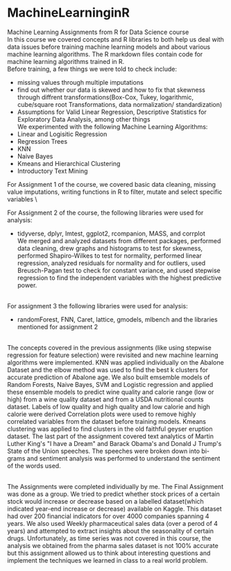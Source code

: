 # MachineLearninginR
Machine Learning Assignments from R for Data Science course
\
In this course we covered concepts and R libraries to both help us deal with data issues before training machine learning models and about various machine learning algorithms. The R markdown files contain code for machine learning algorithms trained in R.
\
Before training, a few things we were told to check include:
* missing values through multiple imputations
* find out whether our data is skewed and how to fix that skewness through diffrent transformations(Box-Cox, Tukey, logarithmic, cube/square root Transformations, data normalization/ standardization)
* Assumptions for Valid Linear Regression, Descriptive Statistics for Exploratory Data Analysis, among other things
\
We experimented with the following Machine Learning Algorithms:
* Linear and Logisitic Regression
* Regression Trees
* KNN
* Naive Bayes
* Kmeans and Hierarchical Clustering
* Introductory Text Mining

For Assignment 1 of the course, we covered basic data cleaning, missing value imputations, writing functions in R to filter, mutate and select specific variables
\

For Assignment 2 of the course, the following libraries were used for analysis:
* tidyverse, dplyr, lmtest, ggplot2, rcompanion, MASS, and corrplot
\
We merged and analyzed datasets from different packages, performed data cleaning, drew graphs and histograms to test for skewness, performed Shapiro-Wilkes to test for normality, performed linear regression, analyzed residuals for normality and for outliers, used Breusch-Pagan test to check for constant variance, and used stepwise regression to find the independent variables with the highest predictive power.

\
For assignment 3 the following libraries were used for analysis:
* randomForest, FNN, Caret, lattice, gmodels, mlbench and the libraries mentioned for assignment 2

\
The concepts covered in the previous assignments (like using stepwise regression for feature selection) were revisited and new machine learning algorithms were implemented. KNN was applied individually on the Abalone Dataset and the elbow method was used to find the best k clusters for accurate prediction of Abalone age. We also built emsemble models of Random Forests, Naive Bayes, SVM and Logistic regression and applied these ensemble models to predict wine quality and calorie range (low or high) from a wine quality dataset and from a USDA nutritional counts dataset. Labels of low quality and high quality and low calorie and high calorie were derived Correlation plots were used to remove highly correlated variables from the dataset before training models. Kmeans clustering was applied to find clusters in the old faithful geyser eruption dataset. The last part of the assignment covered text analytics of Martin Luther King's "I have a Dream" and Barack Obama's and Donald J Trump's State of the Union speeches. The speeches were broken down into bi-grams and sentiment analysis was performed to understand the sentiment of the words used.

\
The Assignments were completed individually by me. The Final Assignment was done as a group. We tried to predict whether stock prices of a certain stock would increase or decrease based on a labelled dataset(which indicated year-end increase or decrease) available on Kaggle. This dataset had over 200 financial indicators for over 4000 companies spanning 4 years. We also used Weekly pharmaceutical sales data (over a perod of 4 years) and attempted to extract insights about the seasonality of certain drugs. Unfortunately, as time series was not covered in this course, the analysis we obtained from the pharma sales dataset is not 100% accurate but this assignment allowed us to think about interesting questions and implement the techniques we learned in class to a real world problem.
